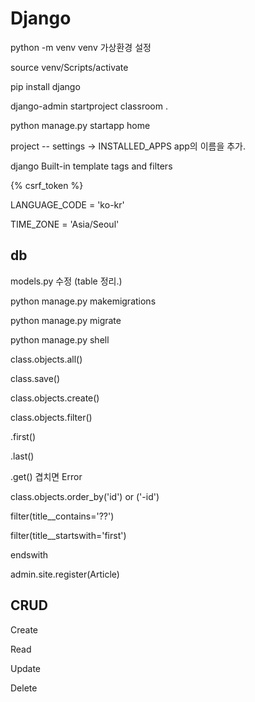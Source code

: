 # Django

python -m venv venv 가상환경 설정

source venv/Scripts/activate

pip install django

django-admin startproject classroom .

python manage.py startapp home



project -- settings  -> INSTALLED_APPS  app의 이름을 추가.



django Built-in template tags and filters



{% csrf_token %}



LANGUAGE_CODE = 'ko-kr'



TIME_ZONE = 'Asia/Seoul'



## db

models.py 수정 (table 정리.)

python manage.py makemigrations

python manage.py migrate



python manage.py shell



class.objects.all()

class.save()



class.objects.create()

class.objects.filter()

.first()

.last()

.get() 겹치면 Error



class.objects.order_by('id') or ('-id')

filter(title__contains='??')

filter(title__startswith='first')

endswith





admin.site.register(Article)



## CRUD

Create

Read

Update

Delete